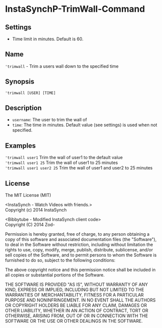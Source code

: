 # InstaSynchP-TrimWall-Command

Settings
--------
*   Time limit in minutes. Default is 60.

Name
-----
`'trimwall` - Trim a users wall down to the specified time

Synopsis
--------
`'trimwall [USER] [TIME]`

Description
-----------
* `username`: The user to trim the wall of
* `time`: The time in minutes. Default value (see settings) is used when not specified.

Examples
-----------
`'trimwall user1` Trim the wall of user1 to the default value<br>
`'trimwall user1 25` Trim the wall of user1 to 25 minutes<br>
`'trimwall user1 user2 25` Trim the wall of user1 and user2 to 25 minutes<br>

License
-----------
The MIT License (MIT)<br>

&lt;InstaSynch - Watch Videos with friends.&gt;<br>
Copyright (c) 2014 InstaSynch

&lt;Bibbytube - Modified InstaSynch client code&gt;<br>
Copyright (C) 2014  Zod-

Permission is hereby granted, free of charge, to any person obtaining a copy
of this software and associated documentation files (the "Software"), to deal
in the Software without restriction, including without limitation the rights
to use, copy, modify, merge, publish, distribute, sublicense, and/or sell
copies of the Software, and to permit persons to whom the Software is
furnished to do so, subject to the following conditions:

The above copyright notice and this permission notice shall be included in all
copies or substantial portions of the Software.

THE SOFTWARE IS PROVIDED "AS IS", WITHOUT WARRANTY OF ANY KIND, EXPRESS OR
IMPLIED, INCLUDING BUT NOT LIMITED TO THE WARRANTIES OF MERCHANTABILITY,
FITNESS FOR A PARTICULAR PURPOSE AND NONINFRINGEMENT. IN NO EVENT SHALL THE
AUTHORS OR COPYRIGHT HOLDERS BE LIABLE FOR ANY CLAIM, DAMAGES OR OTHER
LIABILITY, WHETHER IN AN ACTION OF CONTRACT, TORT OR OTHERWISE, ARISING FROM,
OUT OF OR IN CONNECTION WITH THE SOFTWARE OR THE USE OR OTHER DEALINGS IN THE
SOFTWARE.
